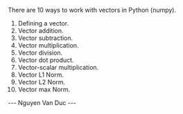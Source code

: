 There are 10 ways to work with vectors in Python (numpy).

1. Defining a vector.
2. Vector addition.
3. Vector subtraction.
4. Vector multiplication.
5. Vector division.
6. Vector dot product.
7. Vector-scalar multiplication.
8. Vector L1 Norm.
9. Vector L2 Norm.
10. Vector max Norm.

--- Nguyen Van Duc ---